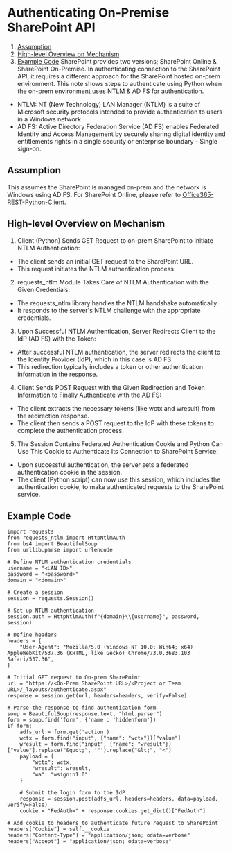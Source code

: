 # Authenticating On-Premise SharePoint API
1. [Assumption](#Assumption)
2. [High-level Overview on Mechanism](#High-level-Overview-on-Mechanism)
3. [Example Code](#Example-Code)
SharePoint provides two versions; SharePoint Online & SharePoint On-Premise.
In authenticating connection to the SharePoint API, it requires a different approach for the SharePoint hosted on-prem environment.
This note shows steps to authenticate using Python when the on-prem environment uses NTLM & AD FS for authentication.

- NTLM: NT (New Technology) LAN Manager (NTLM) is a suite of Microsoft security protocols intended to provide authentication to users in a Windows network.
- AD FS: Active Directory Federation Service (AD FS) enables Federated Identity and Access Management by securely sharing digital identity and entitlements rights in a single security or enterprise boundary - Single sign-on.

## Assumption
This assumes the SharePoint is managed on-prem and the network is Windows using AD FS. For SharePoint Online, please refer to [Office365-REST-Python-Client](https://pypi.org/project/Office365-REST-Python-Client/).

## High-level Overview on Mechanism
1. Client (Python) Sends GET Request to on-prem SharePoint to Initiate NTLM Authentication:
- The client sends an initial GET request to the SharePoint URL.
- This request initiates the NTLM authentication process.

2. requests_ntlm Module Takes Care of NTLM Authentication with the Given Credentials:
- The requests_ntlm library handles the NTLM handshake automatically.
- It responds to the server's NTLM challenge with the appropriate credentials.

3. Upon Successful NTLM Authentication, Server Redirects Client to the IdP (AD FS) with the Token:
- After successful NTLM authentication, the server redirects the client to the Identity Provider (IdP), which in this case is AD FS.
- This redirection typically includes a token or other authentication information in the response.

4. Client Sends POST Request with the Given Redirection and Token Information to Finally Authenticate with the AD FS:
- The client extracts the necessary tokens (like wctx and wresult) from the redirection response.
- The client then sends a POST request to the IdP with these tokens to complete the authentication process.

5. The Session Contains Federated Authentication Cookie and Python Can Use This Cookie to Authenticate Its Connection to SharePoint Service:
- Upon successful authentication, the server sets a federated authentication cookie in the session.
- The client (Python script) can now use this session, which includes the authentication cookie, to make authenticated requests to the SharePoint service.

## Example Code
    import requests
    from requests_ntlm import HttpNtlmAuth
    from bs4 import BeautifulSoup
    from urllib.parse import urlencode
    
    # Define NTLM authentication credentials
    username = "<LAN ID>"
    password = "<password>"
    domain = "<domain>"
    
    # Create a session
    session = requests.Session()
    
    # Set up NTLM authentication
    session.auth = HttpNtlmAuth(f"{domain}\\{username}", password, session)
    
    # Define headers
    headers = {
        "User-Agent": "Mozilla/5.0 (Windows NT 10.0; Win64; x64) AppleWebKit/537.36 (KHTML, like Gecko) Chrome/73.0.3683.103 Safari/537.36",
    }
    
    # Initial GET request to On-prem SharePoint
    url = "https://<On-Prem SharePoint URL>/<Project or Team URL>/_layouts/authenticate.aspx"
    response = session.get(url, headers=headers, verify=False)    

    # Parse the response to find authentication form
    soup = BeautifulSoup(response.text, "html.parser")
    form = soup.find('form', {'name': 'hiddenform'})
    if form:
        adfs_url = form.get('action')
        wctx = form.find("input", {"name": "wctx"})["value"]
        wresult = form.find("input", {"name": "wresult"})["value"].replace("&quot;", '"').replace("&lt;", "<")
        payload = {
            "wctx": wctx,
            "wresult": wresult,
            "wa": "wsignin1.0"
        }
    
        # Submit the login form to the IdP
        response = session.post(adfs_url, headers=headers, data=payload, verify=False)
        cookie = "FedAuth=" + response.cookies.get_dict()["FedAuth"]

    # Add cookie to headers to authenticate future request to SharePoint
    headers["Cookie"] = self.__cookie
    headers["Content-Type"] = "application/json; odata=verbose"
    headers["Accept"] = "application/json; odata=verbose"

